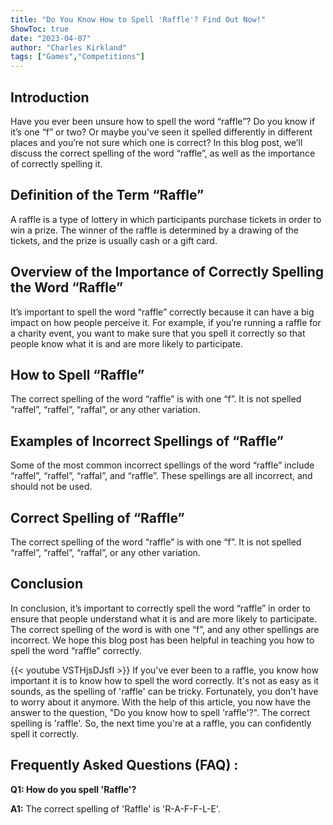 ```yaml
---
title: "Do You Know How to Spell 'Raffle'? Find Out Now!"
ShowToc: true 
date: "2023-04-07"
author: "Charles Kirkland" 
tags: ["Games","Competitions"]
---
```

## Introduction 

Have you ever been unsure how to spell the word “raffle”? Do you know if it’s one “f” or two? Or maybe you’ve seen it spelled differently in different places and you’re not sure which one is correct? In this blog post, we’ll discuss the correct spelling of the word “raffle”, as well as the importance of correctly spelling it.

## Definition of the Term “Raffle” 

A raffle is a type of lottery in which participants purchase tickets in order to win a prize. The winner of the raffle is determined by a drawing of the tickets, and the prize is usually cash or a gift card.

## Overview of the Importance of Correctly Spelling the Word “Raffle”

It’s important to spell the word “raffle” correctly because it can have a big impact on how people perceive it. For example, if you’re running a raffle for a charity event, you want to make sure that you spell it correctly so that people know what it is and are more likely to participate.

## How to Spell “Raffle”

The correct spelling of the word “raffle” is with one “f”. It is not spelled “raffel”, “raffel”, “raffal”, or any other variation.

## Examples of Incorrect Spellings of “Raffle”

Some of the most common incorrect spellings of the word “raffle” include “raffel”, “raffel”, “raffal”, and “raffle”. These spellings are all incorrect, and should not be used.

## Correct Spelling of “Raffle”

The correct spelling of the word “raffle” is with one “f”. It is not spelled “raffel”, “raffel”, “raffal”, or any other variation.

## Conclusion

In conclusion, it’s important to correctly spell the word “raffle” in order to ensure that people understand what it is and are more likely to participate. The correct spelling of the word is with one “f”, and any other spellings are incorrect. We hope this blog post has been helpful in teaching you how to spell the word “raffle” correctly.

{{< youtube VSTHjsDJsfI >}} 
If you've ever been to a raffle, you know how important it is to know how to spell the word correctly. It's not as easy as it sounds, as the spelling of 'raffle' can be tricky. Fortunately, you don't have to worry about it anymore. With the help of this article, you now have the answer to the question, "Do you know how to spell 'raffle'?". The correct spelling is 'raffle'. So, the next time you're at a raffle, you can confidently spell it correctly.

## Frequently Asked Questions (FAQ) :
**Q1: How do you spell 'Raffle'?**

**A1:** The correct spelling of 'Raffle' is 'R-A-F-F-L-E'.





